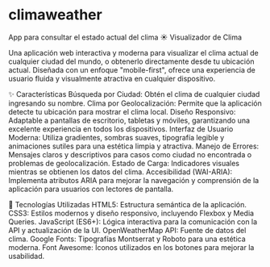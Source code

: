 # climaweather
App para consultar el estado actual del clima
☀️ Visualizador de Clima

Una aplicación web interactiva y moderna para visualizar el clima actual de cualquier ciudad del mundo, o obtenerlo directamente desde tu ubicación actual. Diseñada con un enfoque "mobile-first", ofrece una experiencia de usuario fluida y visualmente atractiva en cualquier dispositivo.

✨ Características
Búsqueda por Ciudad: Obtén el clima de cualquier ciudad ingresando su nombre.
Clima por Geolocalización: Permite que la aplicación detecte tu ubicación para mostrar el clima local.
Diseño Responsivo: Adaptable a pantallas de escritorio, tabletas y móviles, garantizando una excelente experiencia en todos los dispositivos.
Interfaz de Usuario Moderna: Utiliza gradientes, sombras suaves, tipografía legible y animaciones sutiles para una estética limpia y atractiva.
Manejo de Errores: Mensajes claros y descriptivos para casos como ciudad no encontrada o problemas de geolocalización.
Estado de Carga: Indicadores visuales mientras se obtienen los datos del clima.
Accesibilidad (WAI-ARIA): Implementa atributos ARIA para mejorar la navegación y comprensión de la aplicación para usuarios con lectores de pantalla.

🚀 Tecnologías Utilizadas
HTML5: Estructura semántica de la aplicación.
CSS3: Estilos modernos y diseño responsivo, incluyendo Flexbox y Media Queries.
JavaScript (ES6+): Lógica interactiva para la comunicación con la API y actualización de la UI.
OpenWeatherMap API: Fuente de datos del clima.
Google Fonts: Tipografías Montserrat y Roboto para una estética moderna.
Font Awesome: Íconos utilizados en los botones para mejorar la usabilidad.
